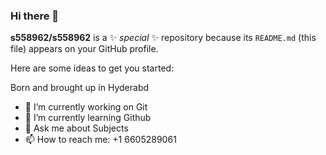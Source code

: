 ### Hi there 👋

**s558962/s558962** is a ✨ _special_ ✨ repository because its `README.md` (this file) appears on your GitHub profile.

Here are some ideas to get you started:

Born and brought up in Hyderabd
- 🔭 I’m currently working on Git
- 🌱 I’m currently learning Github
- 💬 Ask me about Subjects
- 📫 How to reach me: +1 6605289061

